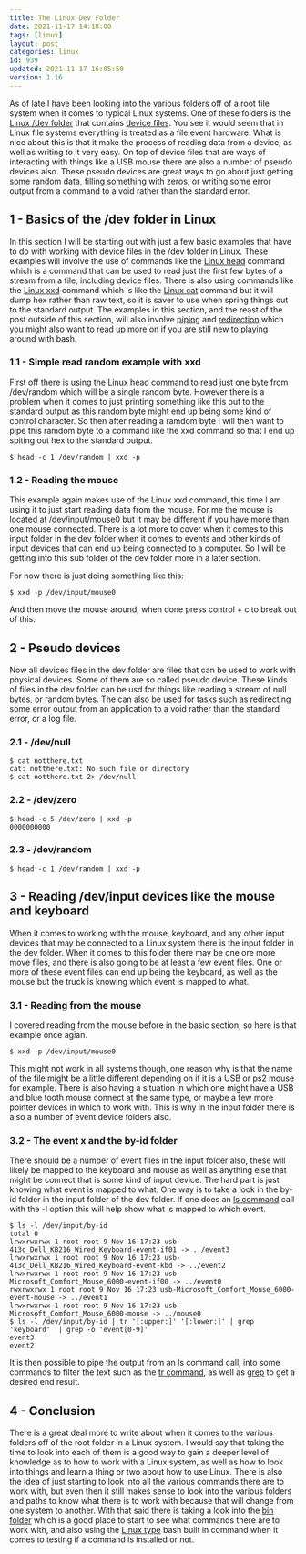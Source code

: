 ```yaml
---
title: The Linux Dev Folder
date: 2021-11-17 14:18:00
tags: [linux]
layout: post
categories: linux
id: 939
updated: 2021-11-17 16:05:50
version: 1.16
---
```


As of late I have been looking into the various folders off of a root file system when it comes to typical Linux systems. One of these folders is the [Linux \/dev folder](https://tldp.org/LDP/sag/html/dev-fs.html) that contains [device files](https://en.wikipedia.org/wiki/Device_file). You see it would seem that in Linux file systems everything is treated as a file event hardware. What is nice about this is that it make the process of reading data from a device, as well as writing to it very easy. On top of device files that are ways of interacting with things like a USB mouse there are also a number of pseudo devices also. These pseudo devices are great ways to go about just getting some random data, filling something with zeros, or writing some error output from a command to a void rather than the standard error.

<!-- more -->


## 1 - Basics of the \/dev folder in Linux

In this section I will be starting out with just a few basic examples that have to do with working with device files in the \/dev folder in Linux. These examples will involve the use of commands like the [Linux head](/2021/03/10/linux-head/) command which is a command that can be used to read just the first few bytes of a stream from a file, including device files. There is also using commands like the [Linux xxd](https://linux.die.net/man/1/xxd) command which is like the [Linux cat](/2020/11/11/linux-cat/) command but it will dump hex rather than raw text, so it is saver to use when spring things out to the standard output. The examples in this section, and the reast of the post outside of this section, will also involve [piping](/2020/10/09/linux-pipe/) and [redirection](/2020/10/02/linux-redirection/) which you might also want to read up more on if you are still new to playing around with bash.

### 1.1 - Simple read random example with xxd

First off there is using the Linux head command to read just one byte from \/dev\/random which will be a single random byte. However there is a problem when it comes to just printing something like this out to the standard output as this random byte might end up being some kind of control character. So then after reading a ramdom byte I will then want to pipe this ramdom byte to a command like the xxd command so that I end up spiting out hex to the standard output.

```
$ head -c 1 /dev/random | xxd -p
```

### 1.2 - Reading the mouse

This example again makes use of the Linux xxd command, this time I am using it to just start reading data from the mouse. For me the mouse is located at \/dev\/input\/mouse0 but it may be different if you have more than one mouse connected. There is a lot more to cover when it comes to this input folder in the dev folder when it comes to events and other kinds of input devices that can end up being connected to a computer. So I will be getting into this sub folder of the dev folder more in a later section.

For now there is just doing something like this:

```
$ xxd -p /dev/input/mouse0
```

And then move the mouse around, when done press control + c to break out of this.


## 2 - Pseudo devices

Now all devices files in the dev folder are files that can be used to work with physical devices. Some of them are so called pseudo device. These kinds of files in the dev folder can be usd for things like reading a stream of null bytes, or random bytes. The can also be used for tasks such as redirecting some error output from an application to a void rather than the standard error, or a log file.

### 2.1 - \/dev\/null

```
$ cat notthere.txt
cat: notthere.txt: No such file or directory
$ cat notthere.txt 2> /dev/null
```

### 2.2 - \/dev\/zero

```
$ head -c 5 /dev/zero | xxd -p
0000000000
```

### 2.3 - \/dev\/random

```
$ head -c 1 /dev/random | xxd -p
```

## 3 - Reading \/dev\/input devices like the mouse and keyboard

When it comes to working with the mouse, keyboard, and any other input devices that may be connected to a Linux system there is the input folder in the dev folder. When it comes to this folder there may be one ore more move files, and there is also going to be at least a few event files. One or more of these event files can end up being the keyboard, as well as the mouse but the truck is knowing which event is mapped to what.

### 3.1 - Reading from the mouse

I covered reading from the mouse before in the basic section, so here is that example once agian.

```
$ xxd -p /dev/input/mouse0
```

This might not work in all systems though, one reason why is that the name of the file might be a little different depending on if it is a USB or ps2 mouse for example. There is also having a situation in which one might have a USB and blue tooth mouse connect at the same type, or maybe a few more pointer devices in which to work with. This is why in the input folder there is also a number of event device folders also.

### 3.2 - The event x and the by-id folder

There should be a number of event files in the input folder also, these will likely be mapped to the keyboard and mouse as well as anything else that might be connect that is some kind of input device. The hard part is just knowing what event is mapped to what. One way is to take a look in the by-id folder in the input folder of the dev folder. If one does an [ls command](/2020/10/14/linux-ls/) call with the -l option this will help show what is mapped to which event.

```
$ ls -l /dev/input/by-id
total 0
lrwxrwxrwx 1 root root 9 Nov 16 17:23 usb-413c_Dell_KB216_Wired_Keyboard-event-if01 -> ../event3
lrwxrwxrwx 1 root root 9 Nov 16 17:23 usb-413c_Dell_KB216_Wired_Keyboard-event-kbd -> ../event2
lrwxrwxrwx 1 root root 9 Nov 16 17:23 usb-Microsoft_Comfort_Mouse_6000-event-if00 -> ../event0
rwxrwxrwx 1 root root 9 Nov 16 17:23 usb-Microsoft_Comfort_Mouse_6000-event-mouse -> ../event1
lrwxrwxrwx 1 root root 9 Nov 16 17:23 usb-Microsoft_Comfort_Mouse_6000-mouse -> ../mouse0
$ ls -l /dev/input/by-id | tr '[:upper:]' '[:lower:]' | grep 'keyboard'  | grep -o 'event[0-9]'
event3
event2
```

It is then possible to pipe the output from an ls command call, into some commands to filter the text such as the [tr command](https://linux.die.net/man/1/tr), as well as [grep](/2020/09/14/linux-grep/) to get a desired end result.

## 4 - Conclusion

There is a great deal more to write about when it comes to the various folders off of the root folder in a Linux system. I would say that taking the time to look into each of them is a good way to gain a deeper level of knowledge as to how to work with a Linux system, as well as how to look into things and learn a thing or two about how to use Linux. There is also the idea of just starting to look into all the various commands there are to work with, but even then it still makes sense to look into the various folders and paths to know what there is to work with because that will change from one system to another. With that said there is taking a look into the [bin folder](/2021/11/15/linux-folders-bin/) which is a good place to start to see what commands there are to work with, and also using the [Linux type](/2021/02/11/linux-type/) bash built in command when it comes to testing if a command is installed or not.
